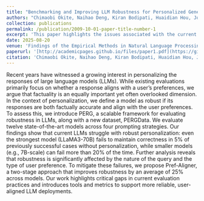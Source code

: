 ```yaml
---
title: "Benchmarking and Improving LLM Robustness for Personalized Generation"
authors: "Chimaobi Okite, Naihao Deng, Kiran Bodipati, Huaidian Hou, Joyce Chai, Rada Mihalcea"
collection: publications
permalink: /publication/2009-10-01-paper-title-number-1
excerpt: 'This paper highlights the issues associated with the current evaluation approaches in personalization that focus solely on preference alignment and adovate for a multidemnsional evaluation approach instead'
date: 2025-08-20
venue: 'Findings of the Empirical Methods in Natural Language Processing (EMNLP), 2025'
paperurl: '[http://academicpages.github.io/files/paper1.pdf](https://github.com/chimaobi-okite/pref_aligner)'
citation: 'Chimaobi Okite, Naihao Deng, Kiran Bodipati, Huaidian Hou, Joyce Chai, Rada Mihalcea. (2025). &quot;Benchmarking and Improving LLM Robustness for Personalized Generation&quot; <i>In Findings of the Empirical Methods in Natural Language Processing </i>.'
---
```

Recent years have witnessed a growing interest in personalizing the responses of large language models (LLMs). While existing evaluations primarily focus on whether a response aligns with a user’s preferences, we argue that factuality is an equally important yet often overlooked dimension. In the context of personalization, we define a model as robust if its responses are both factually accurate and align with the user preferences. To assess this, we introduce PERG, a scalable framework for evaluating robustness in LLMs, along with a new dataset, PERGData. We evaluate twelve state-of-the-art models across four prompting strategies. Our findings show that current LLMs struggle with robust personalization: even the strongest model (LLaMA3-70B) fails to maintain correctness in 5% of previously successful cases without personalization, while smaller models (e.g., 7B-scale) can fail more than 20% of the time. Further analysis reveals that robustness is significantly affected by the nature of the query and the type of user preference. To mitigate these failures, we propose Pref-Aligner, a two-stage approach that improves robustness by an average of 25% across models. Our work highlights critical gaps in current evaluation practices and introduces tools and metrics to support more reliable, user-aligned LLM deployments.
